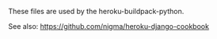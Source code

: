 These files are used by the heroku-buildpack-python.

See also: https://github.com/nigma/heroku-django-cookbook
